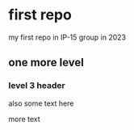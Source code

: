 # first repo

my first repo in IP-15 group in 2023

## one more level

### level 3 header

also some text here

more text
